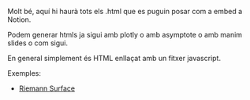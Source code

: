Molt bé, aquí hi haurà tots els .html que es puguin posar com a embed a Notion.

Podem generar htmls ja sigui amb plotly o amb asymptote o amb manim slides o com sigui.

En general simplement és HTML enllaçat amb un fitxer javascript.

Exemples:
- [Riemann Surface](https://mapaor4.github.io/notion/Asymptote/Riemann%20Surface.html)
